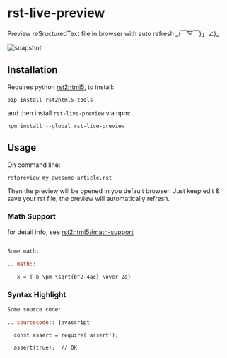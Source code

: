 # rst-live-preview

Preview reSructuredText file in browser with auto refresh \_(￣▽￣)」∠)\_

![snapshot](http://i.imgur.com/z0q80oQ.png)

## Installation

Requires python [rst2html5][], to install:

[rst2html5]: https://github.com/marianoguerra/rst2html5/

```
pip install rst2html5-tools
```

and then install `rst-live-preview` via npm:

```
npm install --global rst-live-preview
```

## Usage

On command line:

```
rstpreview my-awesome-article.rst
```

Then the preview will be opened in you default browser. Just keep edit & save your rst file, the preview will automatically refresh.

### Math Support

for detail info, see [rst2html5#math-support][]

[rst2html5#math-support]: https://github.com/marianoguerra/rst2html5/#math-support

```rst

Some math:

.. math::

   x = {-b \pm \sqrt{b^2-4ac} \over 2a}
```

### Syntax Highlight

```rst
Some source code:

.. sourcecode:: javascript

  const assert = require('assert');

  assert(true);  // OK
```
